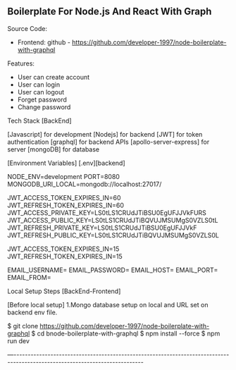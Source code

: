 ## Boilerplate For Node.js And React With Graph

Source Code:

- Frontend: github - https://github.com/developer-1997/node-boilerplate-with-graphql

Features:

- User can create account
- User can login
- User can logout
- Forget password
- Change password

Tech Stack [BackEnd]

[Javascript] for development
[Nodejs] for backend
[JWT] for token authentication
[graphql] for backend APIs
[apollo-server-express] for server
[mongoDB] for database

[Environment Variables] [.env][backend]

NODE_ENV=development
PORT=8080
MONGODB_URI_LOCAL=mongodb://localhost:27017/<NAME>

JWT_ACCESS_TOKEN_EXPIRES_IN=60
JWT_REFRESH_TOKEN_EXPIRES_IN=60
JWT_ACCESS_PRIVATE_KEY=LS0tLS1CRUdJTiBSU0EgUFJJVkFURS
JWT_ACCESS_PUBLIC_KEY=LS0tLS1CRUdJTiBQVUJMSUMgS0VZLS0tL
JWT_REFRESH_PRIVATE_KEY=LS0tLS1CRUdJTiBSU0EgUFJJVkF
JWT_REFRESH_PUBLIC_KEY=LS0tLS1CRUdJTiBQVUJMSUMgS0VZLS0L

JWT_ACCESS_TOKEN_EXPIRES_IN=15
JWT_REFRESH_TOKEN_EXPIRES_IN=15

EMAIL_USERNAME=
EMAIL_PASSWORD=
EMAIL_HOST=
EMAIL_PORT=
EMAIL_FROM=

Local Setup Steps [BackEnd-Frontend]

[Before local setup]
1.Mongo database setup on local and URL set on backend env file.

$ git clone https://github.com/developer-1997/node-boilerplate-with-graphql
$ cd bnode-boilerplate-with-graphql
$ npm install --force
$ npm run dev

—----------------------------------------------------------------------------------------------------------------------------
